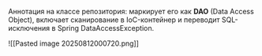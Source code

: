 Аннотация на классе репозитория: маркирует его как **DAO** (Data Access Object), включает сканирование в IoC-контейнер и переводит SQL-исключения в Spring DataAccessException.

![[Pasted image 20250812000720.png]]